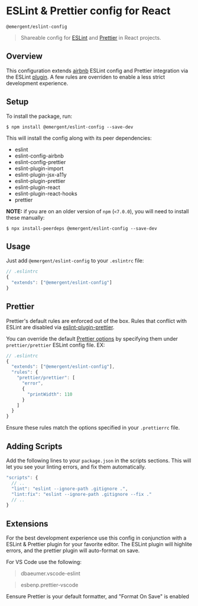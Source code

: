 # ESLint &amp; Prettier config for React

`@emergent/eslint-config`

> Shareable config for [ESLint](https://eslint.org/) and [Prettier](https://prettier.io/) in React projects.

## Overview

This configuration extends [airbnb](https://www.npmjs.com/package/eslint-config-airbnb) ESLint config and Prettier integration via the ESLint [plugin](https://github.com/prettier/eslint-plugin-prettier). A few rules are overriden to enable a less strict development experience.

## Setup

To install the package, run:

```shell
$ npm install @emergent/eslint-config --save-dev
```

This will install the config along with its peer dependencies:

- eslint
- eslint-config-airbnb
- eslint-config-prettier
- eslint-plugin-import
- eslint-plugin-jsx-a11y
- eslint-plugin-prettier
- eslint-plugin-react
- eslint-plugin-react-hooks
- prettier

**NOTE:** if you are on an older version of `npm` (`<7.0.0`), you will need to install these manually:

```shell
$ npx install-peerdeps @emergent/eslint-config --save-dev
```

## Usage

Just add `@emergent/eslint-config` to your `.eslintrc` file:

```jsx
// .eslintrc
{
  "extends": ["@emergent/eslint-config"]
}
```

## Prettier

Prettier's default rules are enforced out of the box. Rules that conflict with ESLint are disabled via [eslint-plugin-prettier](https://github.com/prettier/eslint-plugin-prettier).

You can override the default [Prettier options](https://prettier.io/docs/en/options.html) by specifying them under `prettier/prettier` ESLint config file. EX:

```jsx
// .eslintrc
{
  "extends": ["@emergent/eslint-config"],
  "rules": {
    "prettier/prettier": [
      "error",
      {
        "printWidth": 110
      }
    ]
  }
}
```

Ensure these rules match the options specified in your `.prettierrc` file.

## Adding Scripts

Add the following lines to your `package.json` in the scripts sections. This will let you see your linting errors, and fix them automatically.

```jsx
"scripts": {
  // ..
  "lint": "eslint --ignore-path .gitignore .",
  "lint:fix": "eslint --ignore-path .gitignore --fix ."
  // ..
}
```

## Extensions

For the best development experience use this config in conjunction with a ESLint & Prettier plugin for your favorite editor. The ESLint plugin will highlite errors, and the prettier plugin will auto-format on save.

For VS Code use the following:

> dbaeumer.vscode-eslint

> esbenp.prettier-vscode

Eensure Prettier is your default formatter, and "Format On Save" is enabled
